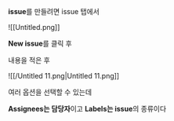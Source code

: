 **issue**를 만들려면 issue 탭에서

![[Untitled.png]]

**New issue**를 클릭 후

내용을 적은 후

![[/Untitled 11.png|Untitled 11.png]]

여러 옵션을 선택할 수 있는데

**Assignees는 담당자**이고 **Labels는 issue**의 종류이다